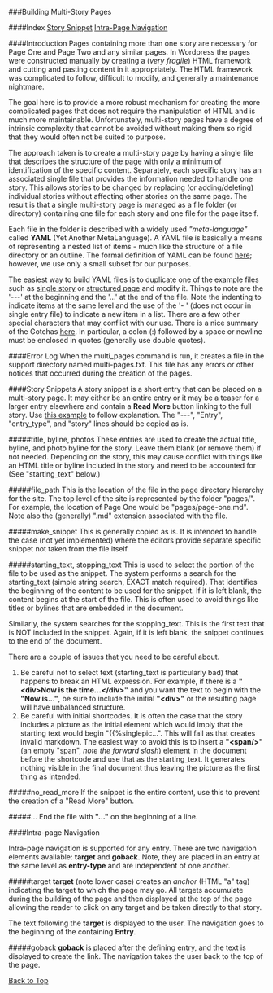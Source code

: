 ###Building Multi-Story Pages
<a id="#top"/>

####Index
[Story Snippet](#story-snippet)
[Intra-Page Navigation](#intra-page)

####Introduction
Pages containing more than one story are necessary for Page One and Page Two and any similar pages. In
Wordpress the pages were constructed manually by creating a (*very fragile*) HTML framework and cutting
and pasting content in it appropriately.  The HTML framework was complicated to follow, difficult to 
modify, and generally a maintenance nightmare.  

The goal here is to provide a more robust mechanism for creating the more complicated pages that does not
require the manipulation of HTML and is much more maintainable.  Unfortunately, multi-story pages have a
degree of intrinsic complexity that cannot be avoided without making them so rigid that they would often
not be suited to purpose.

The approach taken is to create a multi-story page by having a single file that describes the structure of 
the page with only a minimum of identification of the specific content.  Separately, each specific story
has an associated single file that provides the information needed to handle one story.  This allows stories
to be changed by replacing (or adding/deleting) individual stories without affecting other stories on 
the same page. The result is that a single multi-story page is managed as a file folder (or directory) 
containing one file for each story and one file for the page itself.

Each file in the folder is described with a widely used *"meta-language"* called **YAML** (Yet Another 
MetaLanguage).  A YAML file is basically a means of representing a nested list of items - much like 
the structure of a file directory or an outline. The formal definition of YAML can be found [here](
https://docs.ansible.com/ansible/latest/reference_appendices/YAMLSyntax.html); however, we use only
a small subset for our purposes.

The easiest way to build YAML files is to duplicate one of the example files such as 
[single story](/admin/example_single_entry.yaml) or
[structured page](/admin/example_multi_story_page.yaml) and modify it.  Things to 
note are the '---' at the beginning and the '...' at the end of the file.  Note the indenting to indicate
items at the same level and the use of the '- ' (does not occur in single entry file) to indicate a new
item in a list. There are a few other special characters that may conflict with our use.  There is a 
nice summary of the Gotchas [here](
https://docs.ansible.com/ansible/latest/reference_appendices/YAMLSyntax.html#gotchas).  In particular, a colon (:)
followed by a space or newline must be enclosed in quotes (generally use double quotes).

####Error Log
When the multi_pages command is run, it creates a file in the support directory named multi-pages.txt.  This
file has any errors or other notices that occurred during the creation of the pages.

####Story Snippets
<a id="#story-snippet"/>
A story snippet is a short entry that can be placed on a multi-story page.  It may either be an entire
entry or it may be a teaser for a larger entry elsewhere and contain a **Read More** button linking to
the full story.  Use [this example](/admin/example_single_entry.yaml) to follow explanation. The
"---", "Entry", "entry_type", and "story" lines should be copied as is.

#####title, byline, photos
These entries are used to create the actual title, byline, and photo byline for the story.  Leave 
them blank (or remove them) if not needed.  Depending on the story, this may cause conflict with
things like an HTML title or byline included in the story and need to be accounted for (See
"starting_text" below.)

#####file_path
This is the location of the file in the page directory hierarchy for the site.  The top level
of the site is represented by the folder "pages/".  For example, the location of Page One would
be "pages/page-one.md".  Note also the (generally) ".md" extension associated with the file.

#####make_snippet
This is generally copied as is.  It is intended to handle the case (not yet implemented) where
the editors provide  separate specific snippet not taken from the file itself.

#####starting_text, stopping_text
This is used to select the portion of the file to be used as the snippet.  The system performs
a search for the starting_text (simple string search, EXACT match required).  That identifies
the beginning of the content to be used for the snippet.  If it is left blank, the content
begins at the start of the file.  This is often used to avoid things like titles or bylines that
are embedded in the document.

Similarly, the system searches for the stopping_text.  This is the first text that is NOT included
in the snippet.  Again, if it is left blank, the snippet continues to the end of the document.

There are a couple of issues that you need to be careful about. 

1. Be careful not to select text (starting_text is particularly bad) that happens to break an HTML 
   expression.  For example, if there is a **"&lt;div>Now is the time...&lt;/div>"** and you want the text
   to begin with the **"Now is..."**, be sure to include the initial **"&lt;div>"** or the resulting page
   will have unbalanced structure.
2. Be careful with initial shortcodes.  It is often the case that the story includes a picture
   as the initial element which would imply that the starting text would begin "\{\{%singlepic...".
   This will fail as that creates invalid markdown.  The easiest way to avoid this is to insert
   a **"&lt;span/>"** (an empty "span", *note the forward slash*) element in the document before 
   the shortcode and use that
   as the starting_text.  It generates nothing visible in the final document thus leaving the
   picture as the first thing as intended.
   
#####no_read_more
If the snippet is the entire content, use this to prevent the creation of a "Read More" button.

#####...
End the file with **"..."** on the beginning of a line.

####Intra-page Navigation
<a id="#story-snippet"/>

Intra-page navigation is supported for any entry.  There are two navigation elements available: **target** and
**goback**.  Note, they are placed in an entry at the same level as **entry-type** and are independent of one 
another.

#####target
**target** (note lower case) creates an *anchor* (HTML "a" tag) indicating the target to which the page may go.  All targets
accumulate during the building of the page and then displayed at the top of the page allowing the reader to 
click on any target and be taken directly to that story.

The text following the **target** is displayed to the user.  The navigation goes to the beginning of the containing 
**Entry**. 

#####goback
**goback** is placed after the defining entry, and the text is displayed to create the link.  The navigation takes 
the user back to the top of the page.  

[Back to Top](#top)




